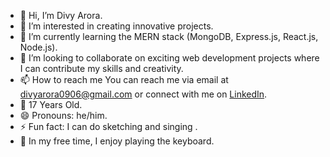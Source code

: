 - 👋 Hi, I’m Divy Arora.
- 👀 I’m interested in creating innovative projects.
- 🌱 I’m currently learning the MERN stack (MongoDB, Express.js, React.js, Node.js).
- 💞️ I’m looking to collaborate on exciting web development projects where I can contribute my skills and creativity.
- 📫 How to reach me You can reach me via email at divyarora0906@gmail.com or connect with me on [LinkedIn]((https://www.linkedin.com/in/divy-arora-9439b2267/)).
- 🎂 17 Years Old.
- 😄 Pronouns: he/him.
- ⚡ Fun fact: I can do sketching and singing .
- 🎹 In my free time, I enjoy playing the keyboard.
<!---
Divyarora0906/Divyarora0906 is a ✨ special ✨ repository because its `README.md` (this file) appears on your GitHub profile.
You can click the Preview link to take a look at your changes.
--->

